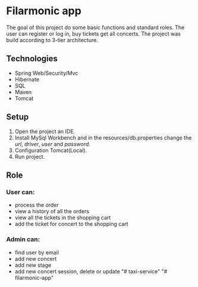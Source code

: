 # Filarmonic app
 The goal of this project do some basic functions and standard roles. The user can register or log in, buy tickets get all concerts. 
 The project was build according to 3-tier architecture.

## Technologies
- Spring Web/Security/Mvc
- Hibernate
- SQL
- Maven
- Tomcat

## Setup
1. Open the project an IDE.
2. Install MySql Workbench and in the resources/db.properties change the _url_, _driver_, _user_ and _password_.
3. Configuration Tomcat(Local).
4. Run project.

## Role
### User can:
- process the order
- view a history of all the orders
- view all the tickets in the shopping cart
- add the ticket for concert to the shopping cart

### Admin can:
- find user by email
- add new concert
- add new stage
- add new concert session, delete or update
"# taxi-service" 
"# filarmonic-app" 
